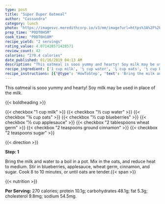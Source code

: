 ```yaml
---
type: post
title: "Super Duper Oatmeal"
author: "Cassandra"
category: lunch
photo: "https://imagesvc.meredithcorp.io/v3/mm/image?url=https%3A%2F%2Fimages.media-allrecipes.com%2Fuserphotos%2F880086.jpg"
prep_time: "P0DT0H5M"
cook_time: "P0DT0H10M"
recipe_yield: "2 servings"
rating_value: 4.071428571428571
review_count: 42
calories: "270.4 calories"
date_published: 01/16/2019 04:13 AM
description: "This oatmeal is sooo yummy and hearty! Soy milk may be used in place of the milk."
recipe_ingredient: ['1 cup milk', '½ cup water', '¾ cup oats', '½ cup blueberries', '½ cup applesauce', '2 tablespoons wheat germ', '2 teaspoons ground cinnamon', '2 teaspoons sugar']
recipe_instructions: [{'@type': 'HowToStep', 'text': 'Bring the milk and water to a boil in a pot. Mix in the oats, and reduce heat to medium. Stir in blueberries, applesauce, wheat germ, cinnamon, and sugar. Cook 8 to 10 minutes, or until oats are tender.\n'}]
---
```


This oatmeal is sooo yummy and hearty! Soy milk may be used in place of the milk. 

{{< boldheading >}}

{{< checkbox "1 cup milk" >}}
{{< checkbox "½ cup water" >}}
{{< checkbox "¾ cup oats" >}}
{{< checkbox "½ cup blueberries" >}}
{{< checkbox "½ cup applesauce" >}}
{{< checkbox "2 tablespoons wheat germ" >}}
{{< checkbox "2 teaspoons ground cinnamon" >}}
{{< checkbox "2 teaspoons sugar" >}}


{{< direction >}}

**Step: 1**

Bring the milk and water to a boil in a pot. Mix in the oats, and reduce heat to medium. Stir in blueberries, applesauce, wheat germ, cinnamon, and sugar. Cook 8 to 10 minutes, or until oats are tender.{{< span >}}

{{< nutrition >}}

**Per Serving:** 270 calories; protein 10.1g; carbohydrates 48.1g; fat 5.3g; cholesterol 9.8mg; sodium 54.5mg.